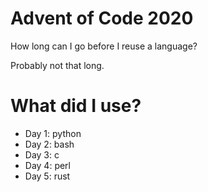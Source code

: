 # Advent of Code 2020

How long can I go before I reuse a language?

Probably not that long.


# What did I use?
- Day 1: python
- Day 2: bash
- Day 3: c
- Day 4: perl
- Day 5: rust

